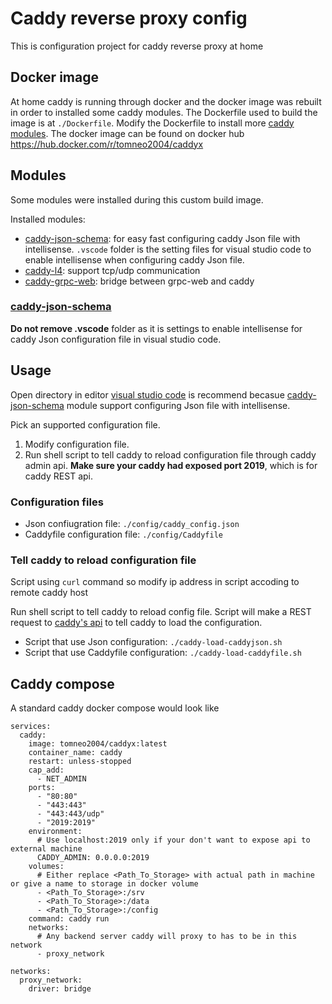 # Caddy reverse proxy config

This is configuration project for caddy reverse proxy at home

## Docker image

At home caddy is running through docker and the docker image was rebuilt in order to installed
some caddy modules.
The Dockerfile used to build the image is at `./Dockerfile`. Modify the Dockerfile to install more [caddy modules](https://caddyserver.com/docs/modules/).
The docker image can be found on docker hub https://hub.docker.com/r/tomneo2004/caddyx

## Modules

Some modules were installed during this custom build image.

Installed modules:

- [caddy-json-schema](https://github.com/abiosoft/caddy-json-schema): for easy fast configuring caddy Json file with intellisense. `.vscode` folder is the setting files for visual studio code to enable intellisense when configuring caddy Json file.
- [caddy-l4](https://github.com/mholt/caddy-l4): support tcp/udp communication
- [caddy-grpc-web](https://github.com/mholt/caddy-grpc-web): bridge between grpc-web and caddy

### [caddy-json-schema](https://github.com/abiosoft/caddy-json-schema)

**Do not remove .vscode** folder as it is settings to enable intellisense for caddy Json configuration file in visual studio code.

## Usage

Open directory in editor [visual studio code](https://code.visualstudio.com/) is recommend becasue [caddy-json-schema](https://github.com/abiosoft/caddy-json-schema) module support configuring Json file with intellisense.

Pick an supported configuration file.

1. Modify configuration file.
2. Run shell script to tell caddy to reload configuration file through caddy admin api. **Make sure your caddy had exposed port 2019**, which is for caddy REST api.

### Configuration files

- Json confiugration file: `./config/caddy_config.json`
- Caddyfile configuration file: `./config/Caddyfile`

### Tell caddy to reload configuration file

Script using `curl` command so modify ip address in script accoding to remote caddy host

Run shell script to tell caddy to reload config file. Script will make a REST request to [caddy's api](https://caddyserver.com/docs/api)
to tell caddy to load the configuration.

- Script that use Json configuration: `./caddy-load-caddyjson.sh`
- Script that use Caddyfile configuration: `./caddy-load-caddyfile.sh`

## Caddy compose

A standard caddy docker compose would look like

```
services:
  caddy:
    image: tomneo2004/caddyx:latest
    container_name: caddy
    restart: unless-stopped
    cap_add:
      - NET_ADMIN
    ports:
      - "80:80"
      - "443:443"
      - "443:443/udp"
      - "2019:2019"
    environment:
      # Use localhost:2019 only if your don't want to expose api to external machine
      CADDY_ADMIN: 0.0.0.0:2019
    volumes:
      # Either replace <Path_To_Storage> with actual path in machine or give a name to storage in docker volume
      - <Path_To_Storage>:/srv
      - <Path_To_Storage>:/data
      - <Path_To_Storage>:/config
    command: caddy run
    networks:
      # Any backend server caddy will proxy to has to be in this network
      - proxy_network

networks:
  proxy_network:
    driver: bridge
```
